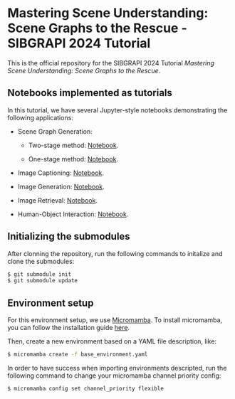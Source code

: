 # Mastering Scene Understanding: Scene Graphs to the Rescue - SIBGRAPI 2024 Tutorial

This is the official repository for the SIBGRAPI 2024 Tutorial *Mastering Scene Understanding: Scene Graphs to the Rescue*.

## Notebooks implemented as tutorials

In this tutorial, we have several Jupyter-style notebooks demonstrating the following applications:

- Scene Graph Generation:

    - Two-stage method: [Notebook](./scene_graph_generation/SGG_Two-Stage_tutorial_SIBGRAPI2024.ipynb).

    - One-stage method: [Notebook](./scene_graph_generation/SGG_One-Stage_tutorial_SIBGRAPI2024.ipynb).

- Image Captioning: [Notebook](./image_captioning/image_captioning.ipynb).

- Image Generation: [Notebook](./image_generation/tutorial_image_generation_with_sgs.ipynb).

- Image Retrieval: [Notebook](./image_retrieval/tutorial_image_retrieval_with_sgs.ipynb).

- Human-Object Interaction: [Notebook](./human_object_interaction/SGG_HOI.ipynb).

## Initializing the submodules

After clonning the repository, run the following commands to initalize and clone the submodules:

```bash
$ git submodule init
$ git submodule update
```

## Environment setup

For this environment setup, we use [Micromamba](https://mamba.readthedocs.io/en/latest/index.html). To install micromamba, you can follow the installation guide [here](https://mamba.readthedocs.io/en/latest/installation/micromamba-installation.html).

Then, create a new environment based on a YAML file description, like:

```bash
$ micromamba create -f base_environment.yaml
```

In order to have success when importing environments descripted, run the following command to change your micromamba channel priority config:

```bash
$ micromamba config set channel_priority flexible
```